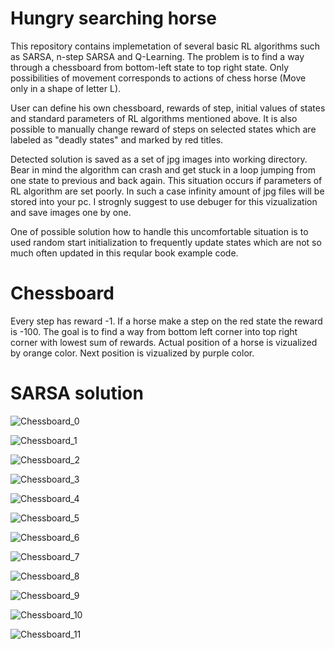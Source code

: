 # Hungry searching horse

This repository contains implemetation of several basic RL algorithms such as SARSA, n-step SARSA and Q-Learning. 
The problem is to find a way through a chessboard from bottom-left state to top right state. Only possibilities of movement corresponds to actions of chess horse (Move only in a shape of letter L).

User can define his own chessboard, rewards of step, initial values of states and standard parameters of RL algorithms mentioned above. It is also possible to manually change reward of steps on selected states which are labeled as "deadly states" and marked by red titles.

Detected solution is saved as a set of jpg images into working directory. Bear in mind the algorithm can crash and get stuck in a loop jumping from one state to previous and back again. This situation occurs if parameters of RL algorithm are set poorly. In such a case infinity amount of jpg files will be stored into your pc. I strognly suggest to use debuger for this vizualization and save images one by one. 

One of possible solution how to handle this uncomfortable situation is to used random start initialization to frequently update states which are not so much often updated in this reqular book example code.

# Chessboard
Every step has reward -1. If a horse make a step on the red state the reward is -100. The goal is to find a way from bottom left corner into top right corner with lowest sum of rewards.
Actual position of a horse is vizualized by orange color. Next position is vizualized by purple color.


# SARSA solution
![Chessboard_0](https://github.com/user-attachments/assets/74479bf1-c96a-4248-8828-ad0a6cecbb61) 

![Chessboard_1](https://github.com/user-attachments/assets/ec2e28a9-dc0b-423b-a510-ca2ce9829f67)

![Chessboard_2](https://github.com/user-attachments/assets/19f032c1-f9da-4947-9f42-bebd07c218e7)

![Chessboard_3](https://github.com/user-attachments/assets/5e407bbd-5bf9-4c00-bba9-7876b9864768)

![Chessboard_4](https://github.com/user-attachments/assets/6a5877a4-324d-4e41-aee7-1fd4025cf485)

![Chessboard_5](https://github.com/user-attachments/assets/2d803031-20e1-4f8c-8131-ba1bfeb5067b)

![Chessboard_6](https://github.com/user-attachments/assets/57757c42-9251-4977-82b4-407e3ebd5b72)

![Chessboard_7](https://github.com/user-attachments/assets/8c1e3974-dfb2-436d-ab75-6cccbe50a233)

![Chessboard_8](https://github.com/user-attachments/assets/611e6aef-d40f-4602-8a89-1624e51bc5c9)

![Chessboard_9](https://github.com/user-attachments/assets/ddf71aa2-26e4-4b15-b4bd-f92323eadcf1)

![Chessboard_10](https://github.com/user-attachments/assets/d3c1731a-d130-4d2f-8ad7-22acacfdd937)

![Chessboard_11](https://github.com/user-attachments/assets/8d4d396f-b7f8-46cd-ad7e-1e4a7d26ca84)









